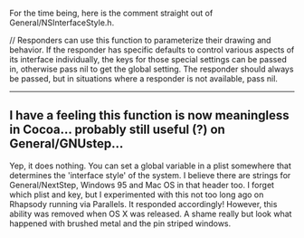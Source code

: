 For the time being, here is the comment straight out of General/NSInterfaceStyle.h.

// Responders can use this function to parameterize their drawing and behavior.  If the responder has specific defaults to control various aspects of its interface individually, the keys for those special settings can be passed in, otherwise pass nil to get the global setting.  The responder should always be passed, but in situations where a responder is not available, pass nil.

----
I have a feeling this function is now meaningless in Cocoa... probably still useful (?) on General/GNUstep...
----
Yep, it does nothing. You can set a global variable in a plist somewhere that determines the 'interface style' of the system. I believe there are strings for General/NextStep, Windows 95 and Mac OS in that header too. I forget which plist and key, but I experimented with this not too long ago on Rhapsody running via Parallels. It responded accordingly! However, this ability was removed when OS X was released. A shame really but look what happened with brushed metal and the pin striped windows.